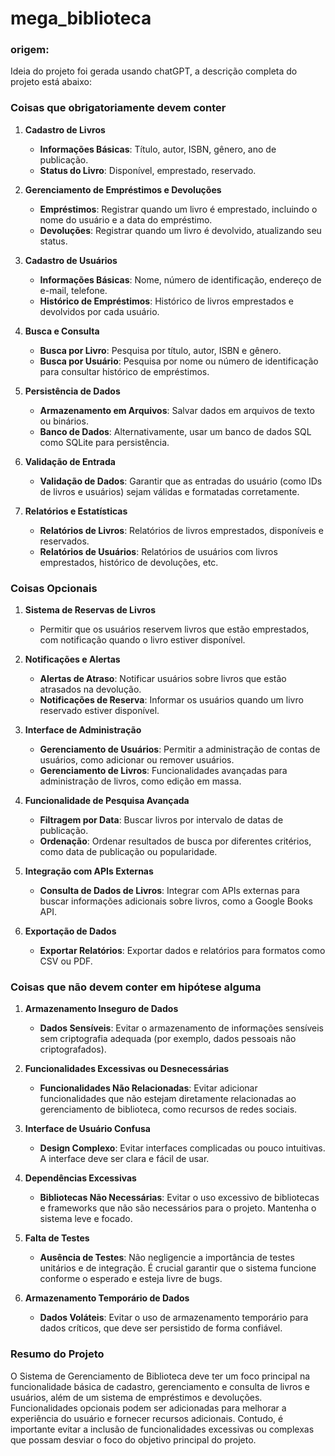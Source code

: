 # mega_biblioteca

### origem:
Ideia do projeto foi gerada usando chatGPT, a descrição completa do projeto está abaixo:


### **Coisas que obrigatoriamente devem conter**

1. **Cadastro de Livros**
   - **Informações Básicas**: Título, autor, ISBN, gênero, ano de publicação.
   - **Status do Livro**: Disponível, emprestado, reservado.

2. **Gerenciamento de Empréstimos e Devoluções**
   - **Empréstimos**: Registrar quando um livro é emprestado, incluindo o nome do usuário e a data do empréstimo.
   - **Devoluções**: Registrar quando um livro é devolvido, atualizando seu status.

3. **Cadastro de Usuários**
   - **Informações Básicas**: Nome, número de identificação, endereço de e-mail, telefone.
   - **Histórico de Empréstimos**: Histórico de livros emprestados e devolvidos por cada usuário.

4. **Busca e Consulta**
   - **Busca por Livro**: Pesquisa por título, autor, ISBN e gênero.
   - **Busca por Usuário**: Pesquisa por nome ou número de identificação para consultar histórico de empréstimos.

5. **Persistência de Dados**
   - **Armazenamento em Arquivos**: Salvar dados em arquivos de texto ou binários.
   - **Banco de Dados**: Alternativamente, usar um banco de dados SQL como SQLite para persistência.

6. **Validação de Entrada**
   - **Validação de Dados**: Garantir que as entradas do usuário (como IDs de livros e usuários) sejam válidas e formatadas corretamente.

7. **Relatórios e Estatísticas**
   - **Relatórios de Livros**: Relatórios de livros emprestados, disponíveis e reservados.
   - **Relatórios de Usuários**: Relatórios de usuários com livros emprestados, histórico de devoluções, etc.

### **Coisas Opcionais**

1. **Sistema de Reservas de Livros**
   - Permitir que os usuários reservem livros que estão emprestados, com notificação quando o livro estiver disponível.

2. **Notificações e Alertas**
   - **Alertas de Atraso**: Notificar usuários sobre livros que estão atrasados na devolução.
   - **Notificações de Reserva**: Informar os usuários quando um livro reservado estiver disponível.

3. **Interface de Administração**
   - **Gerenciamento de Usuários**: Permitir a administração de contas de usuários, como adicionar ou remover usuários.
   - **Gerenciamento de Livros**: Funcionalidades avançadas para administração de livros, como edição em massa.

4. **Funcionalidade de Pesquisa Avançada**
   - **Filtragem por Data**: Buscar livros por intervalo de datas de publicação.
   - **Ordenação**: Ordenar resultados de busca por diferentes critérios, como data de publicação ou popularidade.

5. **Integração com APIs Externas**
   - **Consulta de Dados de Livros**: Integrar com APIs externas para buscar informações adicionais sobre livros, como a Google Books API.

6. **Exportação de Dados**
   - **Exportar Relatórios**: Exportar dados e relatórios para formatos como CSV ou PDF.

### **Coisas que não devem conter em hipótese alguma**

1. **Armazenamento Inseguro de Dados**
   - **Dados Sensíveis**: Evitar o armazenamento de informações sensíveis sem criptografia adequada (por exemplo, dados pessoais não criptografados).

2. **Funcionalidades Excessivas ou Desnecessárias**
   - **Funcionalidades Não Relacionadas**: Evitar adicionar funcionalidades que não estejam diretamente relacionadas ao gerenciamento de biblioteca, como recursos de redes sociais.

3. **Interface de Usuário Confusa**
   - **Design Complexo**: Evitar interfaces complicadas ou pouco intuitivas. A interface deve ser clara e fácil de usar.

4. **Dependências Excessivas**
   - **Bibliotecas Não Necessárias**: Evitar o uso excessivo de bibliotecas e frameworks que não são necessários para o projeto. Mantenha o sistema leve e focado.

5. **Falta de Testes**
   - **Ausência de Testes**: Não negligencie a importância de testes unitários e de integração. É crucial garantir que o sistema funcione conforme o esperado e esteja livre de bugs.

6. **Armazenamento Temporário de Dados**
   - **Dados Voláteis**: Evitar o uso de armazenamento temporário para dados críticos, que deve ser persistido de forma confiável.

### **Resumo do Projeto**

O Sistema de Gerenciamento de Biblioteca deve ter um foco principal na funcionalidade básica de cadastro, gerenciamento e consulta de livros e usuários, além de um sistema de empréstimos e devoluções. Funcionalidades opcionais podem ser adicionadas para melhorar a experiência do usuário e fornecer recursos adicionais. Contudo, é importante evitar a inclusão de funcionalidades excessivas ou complexas que possam desviar o foco do objetivo principal do projeto.

